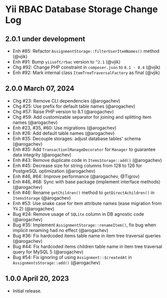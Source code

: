 # Yii RBAC Database Storage Change Log

## 2.0.1 under development

- Enh #85: Refactor `AssignmentStorage::filterUserItemNames()` method (@vjik)
- Enh #91: Bump `yiisoft/rbac` version to `^2.1` (@vjik)
- Chg #92: Change PHP constraint in `composer.json` to `8.1 - 8.4` (@vjik)
- Enh #92: Mark internal class `ItemTreeTraversalFactory` as final (@vjik)

## 2.0.0 March 07, 2024

- Chg #23: Remove CLI dependencies (@arogachev)
- Chg #25: Use prefix for default table names (@arogachev)
- Chg #57: Raise PHP version to 8.1 (@arogachev)
- Chg #59: Add customizable separator for joining and splitting item names (@arogachev)
- Enh #23, #35, #60: Use migrations (@arogachev)
- Enh #26: Add default table names (@arogachev)
- Enh #35: Decouple storages: adjust database tables' schema (@arogachev)
- Enh #35: Add `TransactionlManageDecorator` for `Manager` to guarantee data integrity (@arogachev)
- Enh #43: Remove duplicate code in `ItemsStorage::add()` (@arogachev)
- Enh #45: Decrease size for string columns from 128 to 126 for PostgreSQL optimization (@arogachev)
- Enh #46, #64: Improve performance (@arogachev, @Tigrov)
- Enh #46, #68: Sync with base package (implement interface methods) (@arogachev)
- Enh #46: Rename `getChildren()` method to `getDirectAchildren()` in `ItemsStorage` (@arogachev)
- Enh #53: Use snake case for item attribute names (ease migration from Yii 2) (@arogachev)
- Bug #24: Remove usage of `SQLite` column in DB agnostic code (@arogachev)
- Bug #35: Implement `AssignmentStorage::renameItem()`, fix bug when implicit renaming had no effect (@arogachev)
- Bug #36: Fix hardcoded items table name in item tree traversal queries (@arogachev)
- Bug #44: Fix hardcoded items children table name in item tree traversal query for MySQL 5 (@arogachev)
- Bug #54: Fix ignoring of using `Assignment::$createdAt` in `AssignmentsStorage::add()` (@arogachev)

## 1.0.0 April 20, 2023

- Initial release.
